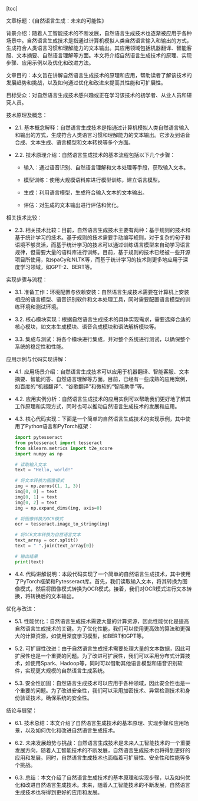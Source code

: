 
[toc]                    
                
                
文章标题：《自然语言生成：未来的可能性》

背景介绍：随着人工智能技术的不断发展，自然语言生成技术也逐渐被应用于各种场景中。自然语言生成技术是指通过计算机模拟人类自然语言输入和输出的方式，生成符合人类语言习惯和理解能力的文本输出。其应用领域包括机器翻译、智能客服、文本摘要、自然语言理解等方面。本文将介绍自然语言生成技术的原理、实现步骤、应用示例以及优化和改进方法。

文章目的：本文旨在讲解自然语言生成技术的原理和应用，帮助读者了解该技术的发展趋势和挑战，以及如何通过优化和改进来提高其性能和可扩展性。

目标受众：对自然语言生成技术感兴趣或正在学习该技术的初学者、从业人员和研究人员。

技术原理及概念：

- 2.1. 基本概念解释：自然语言生成技术是指通过计算机模拟人类自然语言输入和输出的方式，生成符合人类语言习惯和理解能力的文本输出。它涉及到语音合成、文本生成、语言模型和文本转换等多个方面。

- 2.2. 技术原理介绍：自然语言生成技术的基本流程包括以下几个步骤：

    - 输入：通过语音识别、自然语言理解和文本处理等手段，获取输入文本。

    - 模型训练：使用大规模语料库进行模型训练，建立语言模型。

    - 生成：利用语言模型，生成符合输入文本的文本输出。

    - 评估：对生成的文本输出进行评估和优化。

相关技术比较：

- 2.3. 相关技术比较：目前，自然语言生成技术主要有两种：基于规则的技术和基于统计学习的技术。基于规则的技术需要手动编写规则，对于复杂的句子和语境不够灵活，而基于统计学习的技术可以通过训练语言模型来自动学习语言规律，但需要大量的语料库进行训练。目前，基于规则的技术已经被一些开源项目所使用，如spaCy和NLTK等，而基于统计学习的技术则更多地应用于深度学习领域，如GPT-2、BERT等。

实现步骤与流程：

- 3.1. 准备工作：环境配置与依赖安装：自然语言生成技术需要在计算机上安装相应的语言模型、语音识别软件和文本处理工具，同时需要配置语言模型的训练环境和测试环境。

- 3.2. 核心模块实现：根据自然语言生成技术的具体实现需求，需要选择合适的核心模块，如文本生成模块、语音合成模块和语法解析模块等。

- 3.3. 集成与测试：将各个模块进行集成，并对整个系统进行测试，以确保整个系统的稳定性和性能。

应用示例与代码实现讲解：

- 4.1. 应用场景介绍：自然语言生成技术可以应用于机器翻译、智能客服、文本摘要、智能问答、自然语言理解等方面。目前，已经有一些成熟的应用案例，如百度的“机器翻译”、“谷歌翻译”和微软的“智能助手”等。

- 4.2. 应用实例分析：自然语言生成技术的应用实例可以帮助我们更好地了解其工作原理和实现方式，同时也可以推动自然语言生成技术的发展和应用。

- 4.3. 核心代码实现：下面是一个简单的自然语言生成技术的实现示例，其中使用了Python语言和PyTorch框架：

    ```python
    import pytesseract
    from pytesseract import tesseract
    from sklearn.metrics import t2e_score
    import numpy as np

    # 读取输入文本
    text = "Hello, world!"

    # 将文本转换为图像模式
    img = np.zeros((1, 1, 3))
    img[0, 0] = text
    img[0, 1] = text
    img[0, 2] = text
    img = np.expand_dims(img, axis=0)

    # 将图像转换为OCR模式
    ocr = tesseract.image_to_string(img)

    # 将OCR文本转换为自然语言文本
    text_array = ocr.split()
    text = " ".join(text_array[0])

    # 输出结果
    print(text)
    ```

- 4.4. 代码讲解说明：本段代码实现了一个简单的自然语言生成技术，其中使用了PyTorch框架和Pytesseract库。首先，我们读取输入文本，将其转换为图像模式，然后将图像模式转换为OCR模式。接着，我们对OCR模式进行文本转换，将转换后的文本输出。

优化与改进：

- 5.1. 性能优化：自然语言生成技术需要大量的计算资源，因此性能优化是提高自然语言生成技术的关键。为了优化性能，我们可以使用更高效的算法和更强大的计算资源，如使用深度学习模型，如BERT和GPT等。

- 5.2. 可扩展性改进：由于自然语言生成技术需要处理大量的文本数据，因此可扩展性也是一个重要的问题。为了改进可扩展性，我们可以采用分布式计算技术，如使用Spark、Hadoop等，同时可以借助其他语言模型和语音识别软件，实现更大规模的自然语言生成系统。

- 5.3. 安全性加固：自然语言生成技术可以应用于各种领域，因此安全性也是一个重要的问题。为了改进安全性，我们可以采用加密技术、异常检测技术和身份验证技术，确保系统的安全性。

结论与展望：

- 6.1. 技术总结：本文介绍了自然语言生成技术的基本原理、实现步骤和应用场景，以及如何优化和改进自然语言生成技术。

- 6.2. 未来发展趋势与挑战：自然语言生成技术是未来人工智能技术的一个重要发展方向，随着人工智能技术的不断发展，自然语言生成技术也将得到更好的应用和发展。同时，自然语言生成技术也面临着可扩展性、安全性和性能等多个挑战。

- 6.3. 总结：本文介绍了自然语言生成技术的基本原理和实现步骤，以及如何优化和改进自然语言生成技术。未来，随着人工智能技术的不断发展，自然语言生成技术也将得到更好的应用和发展。


